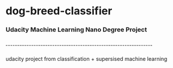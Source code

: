 # dog-breed-classifier
### Udacity Machine Learning Nano Degree Project 
##### ....................................................................................

udacity project from classification + supersised machine learning
